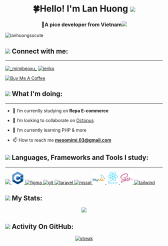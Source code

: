 <h1 align="center">🍀Hello! I'm Lan Huong <img src="https://media1.giphy.com/media/pr1dbVONbGeVvSiECh/giphy.webp?cid=ecf05e47s70y2hhcgoo3ijkoxmz1lxo98ulknro0nr79u6u5&ep=v1_stickers_search&rid=giphy.webp&ct=s" width="50"></h1>
<h3 align="center">🍁A pice developer from Vietnam<img src="https://media.giphy.com/media/WUlplcMpOCEmTGBtBW/giphy.gif" width="30"></h3>
<p align="left"> <img src="https://komarev.com/ghpvc/?username=lanhuongsocute&label=Profile%20views&color=0e75b6&style=flat" alt="lanhuongsocute" /> </p>

## <img src="https://media4.giphy.com/media/oebD5alsVBFKg/200w.webp" width="50"> Connect with me:

---

<p align="left">
<a href="https://twitter.com/_mimibeoxu_" target="blank"><img align="center" src="https://raw.githubusercontent.com/rahuldkjain/github-profile-readme-generator/master/src/images/icons/Social/twitter.svg" alt="_mimibeoxu_" height="30" width="40" /></a>
<a href="https://instagram.com/youngbeelucky" target="blank"><img align="center" src="https://raw.githubusercontent.com/rahuldkjain/github-profile-readme-generator/master/src/images/icons/Social/instagram.svg" alt="jeriko" height="30" width="40" /></a>
</p>

<p align="left">
  <a href="https://buymeacoffee.com/mimibeoxu" target="_blank">
    <img src="https://cdn.buymeacoffee.com/buttons/v2/default-yellow.png" alt="Buy Me A Coffee" height="50" width="210">
  </a>
</p>


## <img src="https://media.giphy.com/media/mGcNjsfWAjY5AEZNw6/giphy.gif" width="50"> What I'm doing:

---

-   🔭 I’m currently studying on **Repa E-commerce**

-   👯 I’m looking to collaborate on [Octopus](https://github.com/Octopus-group)
-   🌱 I’m currently learning PHP & more

-   📫 How to reach me **meoomimi.03@gmail.com**

## <img src="https://media4.giphy.com/media/l3mZjqmhfmk4MpMLC/200w.webp" width="50"> Languages, Frameworks and Tools I study:

---

<a href="https://github.com/lanhuongsocute"><img src="https://skillicons.dev/icons?i=vscode,github,css,html,js"> </a>
<a href="https://www.w3schools.com/cpp/" target="_blank" rel="noreferrer"> <img src="https://raw.githubusercontent.com/devicons/devicon/master/icons/cplusplus/cplusplus-original.svg" alt="cplusplus" width="40" height="40"/> </a>
<a href="https://www.figma.com/" target="_blank" rel="noreferrer"> <img src="https://www.vectorlogo.zone/logos/figma/figma-icon.svg" alt="figma" width="40" height="40"/> </a>
<a href="https://git-scm.com/" target="_blank" rel="noreferrer"> <img src="https://www.vectorlogo.zone/logos/git-scm/git-scm-icon.svg" alt="git" width="40" height="40"/> </a>
<a href="https://laravel.com/" target="_blank" rel="noreferrer"> <img src="https://encrypted-tbn0.gstatic.com/images?q=tbn:ANd9GcRnhoVwuJmtF1Lu4t9WcsZ7fESV9KdIQ7pVHw&s" alt="laravel" width="40" height="40"/> </a>
<a href="https://www.microsoft.com/en-us/sql-server" target="_blank" rel="noreferrer"> <img src="https://www.svgrepo.com/show/303229/microsoft-sql-server-logo.svg" alt="mssql" width="40" height="40"/> </a>
<a href="https://www.mysql.com/" target="_blank" rel="noreferrer"> <img src="https://raw.githubusercontent.com/devicons/devicon/master/icons/mysql/mysql-original-wordmark.svg" alt="mysql" width="40" height="40"/> </a>
<a href="https://reactjs.org/" target="_blank" rel="noreferrer"> <img src="https://raw.githubusercontent.com/devicons/devicon/master/icons/react/react-original-wordmark.svg" alt="react" width="40" height="40"/> </a>
<a href="https://sass-lang.com" target="_blank" rel="noreferrer"> <img src="https://raw.githubusercontent.com/devicons/devicon/master/icons/sass/sass-original.svg" alt="sass" width="40" height="40"/> </a>
<a href="https://tailwindcss.com/" target="_blank" rel="noreferrer"> <img src="https://www.vectorlogo.zone/logos/tailwindcss/tailwindcss-icon.svg" alt="tailwind" width="40" height="40"/> </a> </p>

## <img src="https://media1.giphy.com/media/oOylMv2oLDxcxGzYn6/200w.webp?cid=ecf05e47951ltjy5j5jt3nu7r4uw07ftyf54ou0w4c0cvjo9&ep=v1_stickers_search&rid=200w.webp&ct=s" width="50"> My Stats:

<p align="center">
<img height="200px" src="https://github-readme-stats.vercel.app/api?username=lanhuongsocute&hide_border=true&show_icons=true&count_private=true&theme=gruvbox&bg_color=151515">
</p>

## <img src="https://media4.giphy.com/media/s8o96n9sE02bXsiFox/200.webp?cid=ecf05e47wjjtjct9egm780wllasa516600crgepcrc7pssll&ep=v1_stickers_search&rid=200.webp&ct=s" width="50"> Activity On GitHub:

<p align="center">
  <a href="https://github.com/lanhuongsocute">      
<img title="stats" alt="streak" src="https://github-readme-streak-stats.herokuapp.com/?user=lanhuongsocute&theme=dark&hide_border=true&stroke=f53b3b"/>
</a> 
</p>
